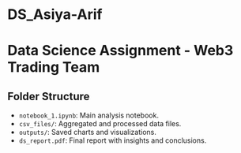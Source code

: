 # DS_Asiya-Arif

# Data Science Assignment - Web3 Trading Team

## Folder Structure

- `notebook_1.ipynb`: Main analysis notebook.
- `csv_files/`: Aggregated and processed data files.
- `outputs/`: Saved charts and visualizations.
- `ds_report.pdf`: Final report with insights and conclusions.
